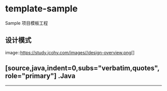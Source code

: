 # template-sample
Sample 项目模板工程

## 设计模式

image::https://study.jcohy.com/images//design-overview.png[]

[source,java,indent=0,subs="verbatim,quotes",role="primary"]
.Java
----

----